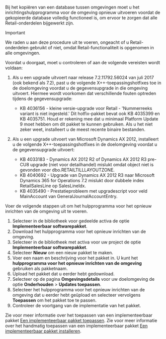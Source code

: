 Bij het kopiëren van een database tussen omgevingen moet u het inrichtingshulpprogramma voor de omgeving opnieuw uitvoeren voordat de gekopieerde database volledig functioneel is, om ervoor te zorgen dat alle Retail-onderdelen bijgewerkt zijn.

> [!IMPORTANT]
> We raden u aan deze procedure uit te voeren, ongeacht of u Retail-onderdelen gebruikt of niet, omdat Retail-functionaliteit is opgenomen in alle omgevingen. 

Voordat u doorgaat, moet u controleren of aan de volgende vereisten wordt voldaan:
1. Als u een upgrade uitvoert naar release 7.2.11792.56024 van juli 2017 (ook bekend als 7.2), past u de volgende X++-toepassingshotfixes toe in de doelomgeving voordat u de gegevensupgrade in die omgeving uitvoert. Hiermee wordt voorkomen dat verschillende fouten optreden tijdens de gegevensupgrade:

    - KB 4036156 - kleine versie-upgrade voor Retail - 'Nummerreeks variant is niet ingesteld.' Dit hotfix-pakket bevat ook KB 4035399 en KB 4035751. Houd er rekening mee dat u minimaal Platform Update 9 moet hebben om dit pakket te kunnen gebruiken. Als u het niet zeker weet, installeert u de meest recente binaire bestanden.
    
2. Als u een upgrade uitvoert van Microsoft Dynamics AX 2012, installeert u de volgende X++-toepassingshotfixes in de doelomgeving voordat u de gegevensupgrade uitvoert:
    - KB 4033183 - Dynamics AX 2012 R2 of Dynamics AX 2012 R3 pre-CU8 upgrade (niet voor detailhandel) mislukt omdat object niet is gevonden voor dbo.RETAILTILLLAYOUTZONE.
    - KB 4040692 - Upgrade van Dynamics AX 2012 R3 naar Microsoft Dynamics 365 for Operations 7.2 mislukt door dubbele index RetailSalesLine op SalesLineIdx.
    - KB 4035490 - Prestatieprobleem met upgradescript voor veld MainAccount van GeneralJournalAccountEntry.


Voer de volgende stappen uit om het hulpprogramma voor het opnieuw inrichten van de omgeving uit te voeren.

1. Selecteer in de bibliotheek voor gedeelde activa de optie **Implementeerbaar softwarepakket**.
2. Download het hulpprogramma voor het opnieuw inrichten van de omgeving.
3. Selecteer in de bibliotheek met activa voor uw project de optie **Implementeerbaar softwarepakket**.
4. Selecteer **Nieuw** om een nieuw pakket te maken.
5. Voer een naam en beschrijving voor het pakket in. U kunt het **hulpprogramma voor het opnieuw inrichten van de omgeving** gebruiken als pakketnaam.
6. Upload het pakket dat u eerder hebt gedownload.
7. Selecteer op de pagina **Omgevingsdetails** voor uw doelomgeving de optie **Onderhouden** > **Updates toepassen**.
8. Selecteer het hulpprogramma voor het opnieuw inrichten van de omgeving dat u eerder hebt geüpload en selecteer vervolgens **Toepassen** om het pakket toe te passen.
9. Controleer de voortgang van de implementatie van het pakket. 

Zie voor meer informatie over het toepassen van een implementeerbaar pakket [Een implementeerbaar pakket toepassen](../deployment/create-apply-deployable-package.md). Zie voor meer informatie over het handmatig toepassen van een implementeerbaar pakket [Een implementeerbaar pakket installeren](../deployment/install-deployable-package.md).
